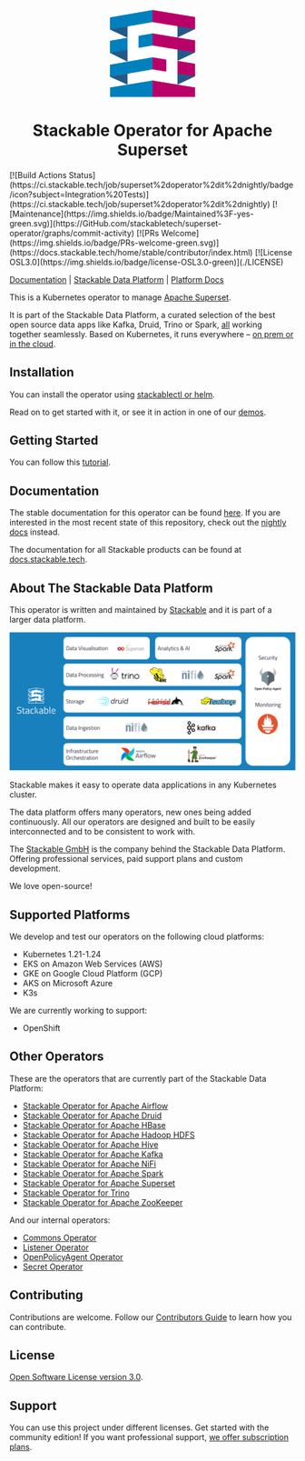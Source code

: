 <p align="center">
  <img width="150" src="./.readme/static/borrowed/Icon_Stackable.svg" alt="Stackable Logo"/>
</p>

<h1 align="center">Stackable Operator for Apache Superset</h1>
[![Build Actions Status](https://ci.stackable.tech/job/superset%2doperator%2dit%2dnightly/badge/icon?subject=Integration%20Tests)](https://ci.stackable.tech/job/superset%2doperator%2dit%2dnightly)
[![Maintenance](https://img.shields.io/badge/Maintained%3F-yes-green.svg)](https://GitHub.com/stackabletech/superset-operator/graphs/commit-activity)
[![PRs Welcome](https://img.shields.io/badge/PRs-welcome-green.svg)](https://docs.stackable.tech/home/stable/contributor/index.html)
[![License OSL3.0](https://img.shields.io/badge/license-OSL3.0-green)](./LICENSE)

[Documentation](https://docs.stackable.tech/superset-operator/stable/index.html) | [Stackable Data Platform](https://stackable.tech/) | [Platform Docs](https://docs.stackable.tech/)

This is a Kubernetes operator to manage [Apache Superset](https://superset.apache.org/).

It is part of the Stackable Data Platform, a curated selection of the best open source data apps like Kafka, Druid, Trino or Spark, [all](#other-operators) working together seamlessly. Based on Kubernetes, it runs everywhere – [on prem or in the cloud]((#supported-platforms)).

## Installation

You can install the operator using [stackablectl or helm](https://docs.stackable.tech/superset/stable/getting_started/installation.html).

Read on to get started with it, or see it in action in one of our [demos](https://stackable.tech/en/demos/).

## Getting Started

You can follow this [tutorial](https://docs.stackable.tech/superset/stable/getting_started/first_steps.html).

## Documentation

The stable documentation for this operator can be found [here](https://docs.stackable.tech/superset/stable/index.html).
If you are interested in the most recent state of this repository, check out the [nightly docs](https://docs.stackable.tech/superset/nightly/index.html) instead.

The documentation for all Stackable products can be found at [docs.stackable.tech](https://docs.stackable.tech).


## About The Stackable Data Platform

This operator is written and maintained by [Stackable](https://www.stackable.tech) and it is part of a larger data platform.

![Stackable Data Platform Overview](./.readme/static/borrowed/sdp_overview.png)

Stackable makes it easy to operate data applications in any Kubernetes cluster.

The data platform offers many operators, new ones being added continuously. All our operators are designed and built to be easily interconnected and to be consistent to work with.

The [Stackable GmbH](https://stackable.tech/) is the company behind the Stackable Data Platform. Offering professional services, paid support plans and custom development.

We love open-source!

## Supported Platforms

We develop and test our operators on the following cloud platforms:

* Kubernetes 1.21-1.24
* EKS on Amazon Web Services (AWS)
* GKE on Google Cloud Platform (GCP)
* AKS on Microsoft Azure
* K3s

We are currently working to support:

* OpenShift

## Other Operators

These are the operators that are currently part of the Stackable Data Platform:

- [Stackable Operator for Apache Airflow](https://github.com/stackabletech/airflow-operator)
- [Stackable Operator for Apache Druid](https://github.com/stackabletech/druid-operator)
- [Stackable Operator for Apache HBase](https://github.com/stackabletech/hbase-operator)
- [Stackable Operator for Apache Hadoop HDFS](https://github.com/stackabletech/hdfs-operator)
- [Stackable Operator for Apache Hive](https://github.com/stackabletech/hive-operator)
- [Stackable Operator for Apache Kafka](https://github.com/stackabletech/kafka-operator)
- [Stackable Operator for Apache NiFi](https://github.com/stackabletech/nifi-operator)
- [Stackable Operator for Apache Spark](https://github.com/stackabletech/spark-k8s-operator)
- [Stackable Operator for Apache Superset](https://github.com/stackabletech/superset-operator)
- [Stackable Operator for Trino](https://github.com/stackabletech/trino-operator)
- [Stackable Operator for Apache ZooKeeper](https://github.com/stackabletech/zookeeper-operator)

And our internal operators:

- [Commons Operator](https://github.com/stackabletech/commons-operator)
- [Listener Operator](https://github.com/stackabletech/listener-operator)
- [OpenPolicyAgent Operator](https://github.com/stackabletech/opa-operator)
- [Secret Operator](https://github.com/stackabletech/secret-operator)

## Contributing

Contributions are welcome. Follow our [Contributors Guide](https://docs.stackable.tech/home/stable/contributor/index.html) to learn how you can contribute.

## License

[Open Software License version 3.0](./LICENSE).

## Support

You can use this project under different licenses. Get started with the community edition! If you want professional support, [we offer subscription plans](https://stackable.tech/en/plans/).
